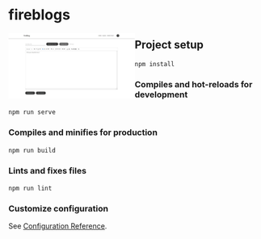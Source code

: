 # fireblogs
  <img width="250" align='left' src="https://github.com/timurioukr/vue_firebase_blog/blob/main/1.jpg">


## Project setup
```
npm install
```

### Compiles and hot-reloads for development
```
npm run serve
```

### Compiles and minifies for production
```
npm run build
```

### Lints and fixes files
```
npm run lint
```

### Customize configuration
See [Configuration Reference](https://cli.vuejs.org/config/).
